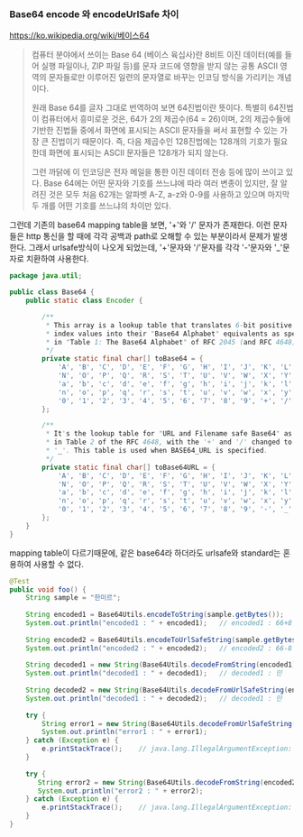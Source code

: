 ### Base64 encode 와 encodeUrlSafe 차이

https://ko.wikipedia.org/wiki/베이스64

> 컴퓨터 분야에서 쓰이는 Base 64 (베이스 육십사)란 8비트 이진 데이터(예를 들어 실행 파일이나, ZIP 파일 등)를 문자 코드에 영향을 받지 않는 공통 ASCII 영역의 문자들로만 이루어진 일련의 문자열로 바꾸는 인코딩 방식을 가리키는 개념이다.
>  
> 원래 Base 64를 글자 그대로 번역하여 보면 64진법이란 뜻이다. 특별히 64진법이 컴퓨터에서 흥미로운 것은, 64가 2의 제곱수(64 = 26)이며, 2의 제곱수들에 기반한 진법들 중에서 화면에 표시되는 ASCII 문자들을 써서 표현할 수 있는 가장 큰 진법이기 때문이다. 즉, 다음 제곱수인 128진법에는 128개의 기호가 필요한데 화면에 표시되는 ASCII 문자들은 128개가 되지 않는다.
>  
> 그런 까닭에 이 인코딩은 전자 메일을 통한 이진 데이터 전송 등에 많이 쓰이고 있다. Base 64에는 어떤 문자와 기호를 쓰느냐에 따라 여러 변종이 있지만, 잘 알려진 것은 모두 처음 62개는 알파벳 A-Z, a-z와 0-9를 사용하고 있으며 마지막 두 개를 어떤 기호를 쓰느냐의 차이만 있다.

그런데 기존의 base64 mapping table을 보면, '+'와 '/' 문자가 존재한다. 이런 문자들은 http 통신을 할 때에 각각 공백과 path로 오해할 수 있는 부분이라서 문제가 발생한다. 그래서 urlsafe방식이 나오게 되었는데, '+'문자와 '/'문자를 각각 '-'문자와 '_'문자로 치환하여 사용한다.

```java
package java.util;

public class Base64 {
    public static class Encoder {

        /**
         * This array is a lookup table that translates 6-bit positive integer
         * index values into their "Base64 Alphabet" equivalents as specified
         * in "Table 1: The Base64 Alphabet" of RFC 2045 (and RFC 4648).
         */
        private static final char[] toBase64 = {
            'A', 'B', 'C', 'D', 'E', 'F', 'G', 'H', 'I', 'J', 'K', 'L', 'M',
            'N', 'O', 'P', 'Q', 'R', 'S', 'T', 'U', 'V', 'W', 'X', 'Y', 'Z',
            'a', 'b', 'c', 'd', 'e', 'f', 'g', 'h', 'i', 'j', 'k', 'l', 'm',
            'n', 'o', 'p', 'q', 'r', 's', 't', 'u', 'v', 'w', 'x', 'y', 'z',
            '0', '1', '2', '3', '4', '5', '6', '7', '8', '9', '+', '/'
        };

        /**
         * It's the lookup table for "URL and Filename safe Base64" as specified
         * in Table 2 of the RFC 4648, with the '+' and '/' changed to '-' and
         * '_'. This table is used when BASE64_URL is specified.
         */
        private static final char[] toBase64URL = {
            'A', 'B', 'C', 'D', 'E', 'F', 'G', 'H', 'I', 'J', 'K', 'L', 'M',
            'N', 'O', 'P', 'Q', 'R', 'S', 'T', 'U', 'V', 'W', 'X', 'Y', 'Z',
            'a', 'b', 'c', 'd', 'e', 'f', 'g', 'h', 'i', 'j', 'k', 'l', 'm',
            'n', 'o', 'p', 'q', 'r', 's', 't', 'u', 'v', 'w', 'x', 'y', 'z',
            '0', '1', '2', '3', '4', '5', '6', '7', '8', '9', '-', '_'
        };
    }
}
```

mapping table이 다르기때문에, 같은 base64라 하더라도 urlsafe와 standard는 혼용하여 사용할 수 없다.

```java
@Test
public void foo() {
    String sample = "한미르";
  
    String encoded1 = Base64Utils.encodeToString(sample.getBytes());
    System.out.println("encoded1 : " + encoded1);   // encoded1 : 66+8
  
    String encoded2 = Base64Utils.encodeToUrlSafeString(sample.getBytes());
    System.out.println("encoded2 : " + encoded2);   // encoded2 : 66-8
  
    String decoded1 = new String(Base64Utils.decodeFromString(encoded1));
    System.out.println("decoded1 : " + decoded1);   // decoded1 : 민
  
    String decoded2 = new String(Base64Utils.decodeFromUrlSafeString(encoded2));
    System.out.println("decoded1 : " + decoded2);   // decoded1 : 민
  
    try {
        String error1 = new String(Base64Utils.decodeFromUrlSafeString(encoded1));
        System.out.println("error1 : " + error1);
    } catch (Exception e) {
        e.printStackTrace();    // java.lang.IllegalArgumentException: Illegal base64 character 2b
    }
  
    try {
       String error2 = new String(Base64Utils.decodeFromString(encoded2));
       System.out.println("error2 : " + error2);
    } catch (Exception e) {
        e.printStackTrace();    // java.lang.IllegalArgumentException: Illegal base64 character 2b
    }
}
```